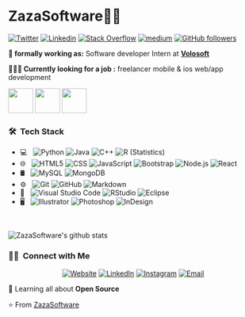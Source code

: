 # ZazaSoftware👨‍💻




[![Twitter](https://img.shields.io/badge/-Twitter-222222?style=flat-square&logo=twitter&logoColor=white&link=https://twitter.com/ZazaSoftware)](https://twitter.com/ZazaSoftware)
[![Linkedin](https://img.shields.io/badge/-LinkedIn-222222?style=flat-square&logo=Linkedin&logoColor=white&link=https://www.linkedin.com/in//ZazaSoftware)](https://www.linkedin.com/in/zaza-software-b17578332?)
[![Stack Overflow](https://img.shields.io/badge/-Stack%20Overflow-222222?style=flat-square&logo=stack-overflow&logoColor=white&link=https://stackoverflow.com/users/10477283/ZazaSoftware)](https://stackoverflow.com/users/10477283/ZazaSoftware)
[![medium](https://aleen42.github.io/badges/src/medium.svg)](https://medium.com/@ZazaSoftware)
[![GitHub followers](https://img.shields.io/github/followers/.svg?stylZazaSoftwaree=social&label=Follow&maxAge=2592000)](https://github.com/?tab=ZazaSoftwarefollowers)

**💼 formally working as:** Software developer Intern at <a href="https://Gila software.com/" target="_blank"><b>Volosoft</b></a>

**👨🏻‍💻 Currently looking for a job :** freelancer mobile & ios web/app development

<code><a href="https://github.com/dotnet/core" target="_blank"><img height="50" src="https://www.vectorlogo.zone/logos/dotnet/dotnet-ar21.svg"></a></code>
<code><a href="https://www.javascript.com/" target="_blank"><img height="50" src="https://www.vectorlogo.zone/logos/javascript/javascript-horizontal.svg"></a></code>
<code><a href="https://reactjs.org/" target="_blank"><img height="50" src="https://www.vectorlogo.zone/logos/reactjs/reactjs-ar21.svg"></a></code>

<h3> 🛠 &nbsp;Tech Stack</h3>

- 💻 &nbsp;
  ![Python](https://img.shields.io/badge/-Python-333333?style=flat&logo=python)
  ![Java](https://img.shields.io/badge/-Java-333333?style=flat&logo=Java&logoColor=007396)
  ![C++](https://img.shields.io/badge/-C++-333333?style=flat&logo=C%2B%2B&logoColor=00599C)
  ![R (Statistics)](https://img.shields.io/badge/-R-333333?style=flat&logo=R&logoColor=276DC3)
- 🌐 &nbsp;
  ![HTML5](https://img.shields.io/badge/-HTML5-333333?style=flat&logo=HTML5)
  ![CSS](https://img.shields.io/badge/-CSS-333333?style=flat&logo=CSS3&logoColor=1572B6)
  ![JavaScript](https://img.shields.io/badge/-JavaScript-333333?style=flat&logo=javascript)
  ![Bootstrap](https://img.shields.io/badge/-Bootstrap-333333?style=flat&logo=bootstrap&logoColor=563D7C)
  ![Node.js](https://img.shields.io/badge/-Node.js-333333?style=flat&logo=node.js)
  ![React](https://img.shields.io/badge/-React-333333?style=flat&logo=react)
- 🛢 &nbsp;
  ![MySQL](https://img.shields.io/badge/-MySQL-333333?style=flat&logo=mysql)
  ![MongoDB](https://img.shields.io/badge/-MongoDB-333333?style=flat&logo=mongodb)
- ⚙️ &nbsp;
  ![Git](https://img.shields.io/badge/-Git-333333?style=flat&logo=git)
  ![GitHub](https://img.shields.io/badge/-GitHub-333333?style=flat&logo=github)
  ![Markdown](https://img.shields.io/badge/-Markdown-333333?style=flat&logo=markdown)
- 🔧 &nbsp;
  ![Visual Studio Code](https://img.shields.io/badge/-Visual%20Studio%20Code-333333?style=flat&logo=visual-studio-code&logoColor=007ACC)
  ![RStudio](https://img.shields.io/badge/-RStudio-333333?style=flat&logo=rstudio)
  ![Eclipse](https://img.shields.io/badge/-Eclipse-333333?style=flat&logo=eclipse-ide&logoColor=2C2255)
- 🖥 &nbsp;
  ![Illustrator](https://img.shields.io/badge/-Illustrator-333333?style=flat&logo=adobe-illustrator)
  ![Photoshop](https://img.shields.io/badge/-Photoshop-333333?style=flat&logo=adobe-photoshop)
  ![InDesign](https://img.shields.io/badge/-InDesign-333333?style=flat&logo=adobe-indesign)

<br/>

![ZazaSoftware's github stats](https://github-readme-stats.vercel.app/api?username=EngincanV&show_icons=true&line_height=30)




<h3> 🤝🏻 &nbsp;Connect with Me </h3>

<p align="center">
<a href="https://www.ZazaSoftware.com/"><img alt="Website" src="https://img.shields.io/badge/Website-www.ZazaSoftware.com-blue?style=flat-square&logo=google-chrome"></a>
<a href="https://www.linkedin.com/ZazaSoft/"><img alt="LinkedIn" src="https://img.shields.io/badge/LinkedIn-ZazaSoftware-blue?style=flat-square&logo=linkedin"></a>
<a href="https://www.instagram.com/ZazaSoftware/"><img alt="Instagram" src="https://img.shields.io/badge/Instagram-Zaza_Software-blue?style=flat-square&logo=instagram"></a>
<a href="mailto:ZazaSoftware"><img alt="Email" src="https://img.shields.io/badge/Email-08182005442p@gmail.com-blue?style=flat-square&logo=gmail"></a>
</p>

🌱 Learning all about **Open Source**

⭐️ From [ZazaSoftware](https://github.com/ZazaSoftware)
